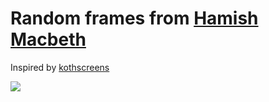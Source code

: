 # Random frames from [Hamish Macbeth](https://en.wikipedia.org/wiki/Hamish_Macbeth_(TV_series))

Inspired by [kothscreens](https://twitter.com/kothscreens)

![](https://66.media.tumblr.com/88f1a93a57a3de394fea081f92d11bc8/0f7358375001e111-96/s2048x3072_c0,0,100000,74969/3c55e75adde5af0e3a66d11cfd2ce74310b34a85.jpg)
